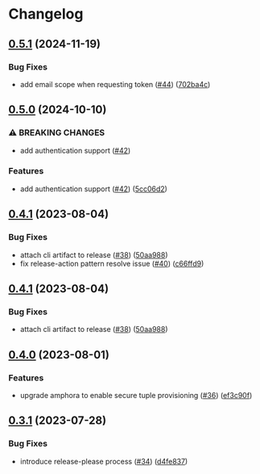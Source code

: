 # Changelog

## [0.5.1](https://github.com/carbynestack/cli/compare/cli-v0.5.0...cli-v0.5.1) (2024-11-19)


### Bug Fixes

* add email scope when requesting token ([#44](https://github.com/carbynestack/cli/issues/44)) ([702ba4c](https://github.com/carbynestack/cli/commit/702ba4c53ccf6a2e6aabb539395f4201981ad3d1))

## [0.5.0](https://github.com/carbynestack/cli/compare/cli-v0.4.1...cli-v0.5.0) (2024-10-10)


### ⚠ BREAKING CHANGES

* add authentication support ([#42](https://github.com/carbynestack/cli/issues/42))

### Features

* add authentication support ([#42](https://github.com/carbynestack/cli/issues/42)) ([5cc06d2](https://github.com/carbynestack/cli/commit/5cc06d2cdd85f961b973336f0b15e3c9ec1473a3))

## [0.4.1](https://github.com/carbynestack/cli/compare/cli-v0.4.0...cli-v0.4.1) (2023-08-04)


### Bug Fixes

* attach cli artifact to release ([#38](https://github.com/carbynestack/cli/issues/38)) ([50aa988](https://github.com/carbynestack/cli/commit/50aa9880c30b724cad17470aa28e24be776adf5c))
* fix release-action pattern resolve issue ([#40](https://github.com/carbynestack/cli/issues/40)) ([c66ffd9](https://github.com/carbynestack/cli/commit/c66ffd945ea70b57e264764a68336561dca82877))

## [0.4.1](https://github.com/carbynestack/cli/compare/cli-v0.4.0...cli-v0.4.1) (2023-08-04)


### Bug Fixes

* attach cli artifact to release ([#38](https://github.com/carbynestack/cli/issues/38)) ([50aa988](https://github.com/carbynestack/cli/commit/50aa9880c30b724cad17470aa28e24be776adf5c))

## [0.4.0](https://github.com/carbynestack/cli/compare/cli-v0.3.1...cli-v0.4.0) (2023-08-01)


### Features

* upgrade amphora to enable secure tuple provisioning ([#36](https://github.com/carbynestack/cli/issues/36)) ([ef3c90f](https://github.com/carbynestack/cli/commit/ef3c90f4d96c4e78081ab3236b3c95516dbdb7ec))

## [0.3.1](https://github.com/carbynestack/cli/compare/cli-v0.3.0...cli-v0.3.1) (2023-07-28)


### Bug Fixes

* introduce release-please process ([#34](https://github.com/carbynestack/cli/issues/34)) ([d4fe837](https://github.com/carbynestack/cli/commit/d4fe837562ad0133e5a76ed00b245bc0e521f733))

